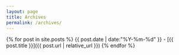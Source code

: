 ```yaml
---
layout: page
title: Archives
permalink: /archives/
---
```


{% for post in site.posts %}
  {{ post.date | date:"%Y-%m-%d" }} - [{{ post.title }}]({{ post.url | relative_url }})
{% endfor %}

